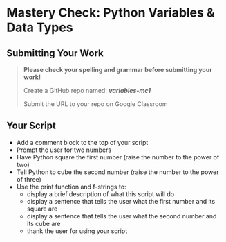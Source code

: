 # Mastery Check: Python Variables & Data Types

## Submitting Your Work
> **Please check your spelling and grammar before submitting your work!**
>
>  Create a GitHub repo named: ***variables-mc1***
>
> Submit the URL to your repo on Google Classroom

## Your Script

- Add a comment block to the top of your script
- Prompt the user for two numbers
- Have Python square the first number (raise the number to the power of two)
- Tell Python to cube the second number (raise the number to the power of three)
- Use the print function and f-strings to:
    -   display a brief description of what this script will do
    -   display a sentence that tells the user what the first number and its square are
    -   display a sentence that tells the user what the second number and its cube are
    -   thank the user for using your script 

